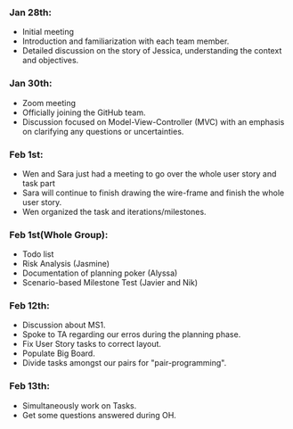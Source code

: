 ### Jan 28th:

  - Initial meeting 
  - Introduction and familiarization with each team member.
  - Detailed discussion on the story of Jessica, understanding the context and objectives.


### Jan 30th:

  - Zoom meeting
  - Officially joining the GitHub team.
  - Discussion focused on Model-View-Controller (MVC) with an emphasis on clarifying any questions or uncertainties.

### Feb 1st: 
  - Wen and Sara just had a meeting to go over the whole user story and task part
  - Sara will continue to finish drawing the wire-frame and finish the whole user story.
  - Wen organized the task and iterations/milestones. 

### Feb 1st(Whole Group):
 - Todo list
 - Risk Analysis (Jasmine)
 - Documentation of planning poker (Alyssa)
 - Scenario-based Milestone Test (Javier and Nik)

 ### Feb 12th:
 - Discussion about MS1.
 - Spoke to TA regarding our erros during the planning phase.
 - Fix User Story tasks to correct layout.
 - Populate Big Board.
 - Divide tasks amongst our pairs for "pair-programming".

### Feb 13th:
 - Simultaneously work on Tasks.
 - Get some questions answered during OH.
